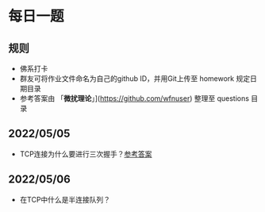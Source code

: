 # 每日一题
## 规则
- 佛系打卡
- 群友可将作业文件命名为自己的github ID，并用Git上传至 homework 规定日期目录
- 参考答案由 「**微扰理论**」](https://github.com/wfnuser) 整理至 questions 目录

## 2022/05/05
- TCP连接为什么要进行三次握手？[参考答案](/Interview/Fundamental/questions/network/TCP%E5%B8%B8%E8%80%83%E9%97%AE%E9%A2%98%E6%B1%87%E6%80%BB.md#TCP连接为什么要进行三次握手？)
## 2022/05/06
- 在TCP中什么是半连接队列？